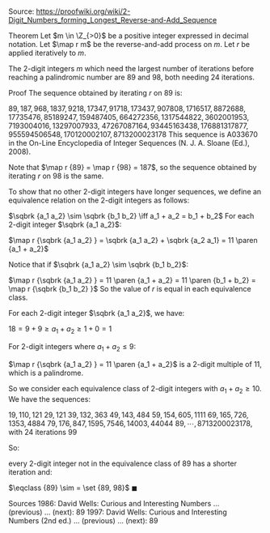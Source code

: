 # 

Source: https://proofwiki.org/wiki/2-Digit_Numbers_forming_Longest_Reverse-and-Add_Sequence

Theorem
Let $m \in \Z_{>0}$ be a positive integer expressed in decimal notation.
Let $\map r m$ be the reverse-and-add process on $m$.
Let $r$ be applied iteratively to $m$.

The $2$-digit integers $m$ which need the largest number of iterations before reaching a palindromic number are $89$ and $98$, both needing $24$ iterations.


Proof
The sequence obtained by iterating $r$ on $89$ is:

$89, 187, 968, 1837, 9218, 17347, 91718, 173437, 907808, 1716517, 8872688,$
$17735476, 85189247, 159487405, 664272356, 1317544822, 3602001953, 7193004016, 13297007933,$
$47267087164, 93445163438, 176881317877, 955594506548, 170120002107, 8713200023178$
This sequence is A033670 in the On-Line Encyclopedia of Integer Sequences (N. J. A. Sloane (Ed.), 2008).

Note that $\map r {89} = \map r {98} = 187$, so the sequence obtained by iterating $r$ on $98$ is the same.

To show that no other $2$-digit integers have longer sequences, we define an equivalence relation on the $2$-digit integers as follows:

$\sqbrk {a_1 a_2} \sim \sqbrk {b_1 b_2} \iff a_1 + a_2 = b_1 + b_2$
For each $2$-digit integer $\sqbrk {a_1 a_2}$:

$\map r {\sqbrk {a_1 a_2} } = \sqbrk {a_1 a_2} + \sqbrk {a_2 a_1} = 11 \paren {a_1 + a_2}$

Notice that if $\sqbrk {a_1 a_2} \sim \sqbrk {b_1 b_2}$:

$\map r {\sqbrk {a_1 a_2} } = 11 \paren {a_1 + a_2} = 11 \paren {b_1 + b_2} = \map r {\sqbrk {b_1 b_2} }$
So the value of $r$ is equal in each equivalence class.

For each $2$-digit integer $\sqbrk {a_1 a_2}$, we have:

$18 = 9 + 9 \ge a_1 + a_2 \ge 1 + 0 = 1$

For $2$-digit integers where $a_1 + a_2 \le 9$:

$\map r {\sqbrk {a_1 a_2} } = 11 \paren {a_1 + a_2}$ is a $2$-digit multiple of $11$, which is a palindrome.

So we consider each equivalence class of $2$-digit integers with $a_1 + a_2 \ge 10$.
We have the sequences:

$19, 110, 121$
$29, 121$
$39, 132, 363$
$49, 143, 484$
$59, 154, 605, 1111$
$69, 165, 726, 1353, 4884$
$79, 176, 847, 1595, 7546, 14003, 44044$
$89, \cdots, 8713200023178$, with $24$ iterations
$99$

So:

every $2$-digit integer not in the equivalence class of $89$ has a shorter iteration
and:

$\eqclass {89} \sim = \set {89, 98}$
$\blacksquare$


Sources
1986: David Wells: Curious and Interesting Numbers ... (previous) ... (next): $89$
1997: David Wells: Curious and Interesting Numbers (2nd ed.) ... (previous) ... (next): $89$




